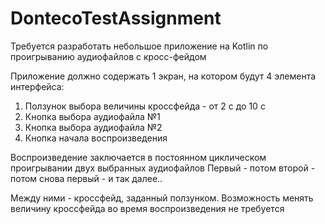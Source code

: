 # DontecoTestAssignment
Требуется разработать небольшое приложение на Kotlin по проигрыванию аудиофайлов с кросс-фейдом 
 
Приложение должно содержать 1 экран, на котором будут 4 элемента интерфейса: 
1. Ползунок выбора величины кроссфейда - от 2 с до 10 с 
2. Кнопка выбора аудиофайла №1
3. Кнопка выбора аудиофайла №2
4. Кнопка начала воспроизведения 
 
Воспроизведение заключается в постоянном циклическом проигрывании двух выбранных аудиофайлов 
Первый - потом второй - потом снова первый - и так далее.. 
 
Между ними - кроссфейд, заданный ползунком. Возможность менять величину кроссфейда во время воспроизведения не требуется 
